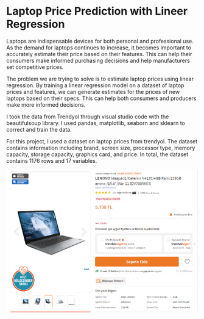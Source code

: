 # Laptop Price Prediction with Lineer Regression 

Laptops are indispensable devices for both personal and professional use. As the demand for laptops continues to increase, it becomes important to accurately estimate their price based on their features. This can help their consumers make informed purchasing decisions and help manufacturers set competitive prices.

The problem we are trying to solve is to estimate laptop prices using linear regression. By training a linear regression model on a dataset of laptop prices and features, we can generate estimates for the prices of new laptops based on their specs. This can help both consumers and producers make more informed decisions.

I took the data from Trendyol through visual studio code with the beautifulsoup library. I used pandas, matplotlib, seaborn and sklearn to correct and train the data.

For this project, I used a dataset on laptop prices from trendyol. The dataset contains information including brand, screen size, processor type, memory capacity, storage capacity, graphics card, and price. In total, the dataset contains 1176 rows and 17 variables.

![image](https://github.com/zehrakezer/Laptop_Price_Prediction/blob/main/trendyol.png)

